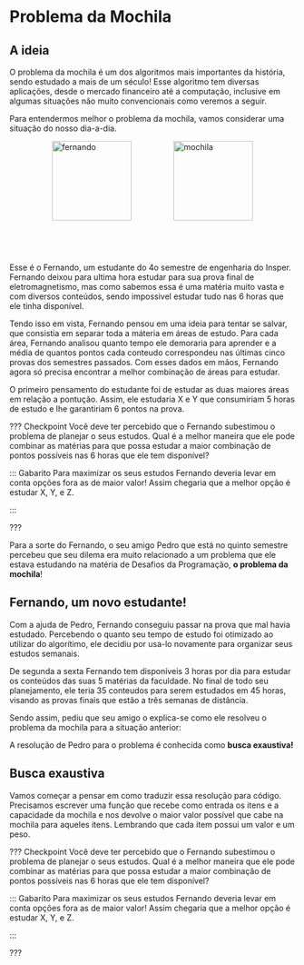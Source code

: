 Problema da Mochila
===================

[comment]: <> (Imagem da mochila)


A ideia
--------

O problema da mochila é um dos algoritmos mais importantes da história, sendo estudado a mais de um século! Esse algoritmo tem diversas aplicações, desde o mercado financeiro até a computação, inclusive em algumas situações não muito convencionais como veremos a seguir. 

Para entendermos melhor o problema da mochila, vamos considerar uma situação do nosso dia-a-dia. 

<div style="height:200px;display:flex;justify-content:space-evenly;align-items:flex-start;">
    <img src="fernando.jpg" alt="fernando" width="140"/>
    <img src="mochila.jpg" alt="mochila" width="140"/>
</div>

Esse é o Fernando, um estudante do 4o semestre de engenharia do Insper. Fernando deixou para ultima hora estudar para sua prova final de eletromagnetismo, mas como sabemos essa é uma matéria muito vasta e com diversos conteúdos, sendo impossivel estudar tudo nas 6 horas que ele tinha disponível.

Tendo isso em vista, Fernando pensou em uma ideia para tentar se salvar, que consistia em separar toda a máteria em áreas de estudo. Para cada área, Fernando analisou quanto tempo ele demoraria para aprender e a média de quantos pontos cada conteudo correspondeu nas últimas cinco provas dos semestres passados. Com esses dados em mãos, Fernando agora só precisa encontrar a melhor combinação de áreas para estudar. 


[comment]: <> (Imagem das áreas)

O primeiro pensamento do estudante foi de estudar as duas maiores áreas em relação a pontução. Assim, ele estudaria X e Y que consumiriam 5 horas de estudo e lhe garantiriam 6 pontos na prova. 

[comment]: <> (Imagem da seleção dessa opção)

??? Checkpoint 
Você deve ter percebido que o Fernando subestimou o problema de planejar o seus estudos. Qual é a melhor maneira que ele pode combinar as matérias para que possa estudar a maior combinação de pontos possíveis nas 6 horas que ele tem disponível?

::: Gabarito
Para maximizar os seus estudos Fernando deveria levar em conta opções fora as de maior valor! Assim chegaria que a melhor opção é estudar X, Y, e Z. 

[comment]: <> (Imagem da seleção da opção correta)
:::

???

Para a sorte do Fernando, o seu amigo Pedro que está no quinto semestre percebeu que seu dilema era muito relacionado a um problema que ele estava estudando na matéria de Desafios da Programação, **o problema da mochila**! 

Fernando, um novo estudante!
---------------

Com a ajuda de Pedro, Fernando conseguiu passar na prova que mal havia estudado. Percebendo o quanto seu tempo de estudo foi otimizado ao utilizar do algorítimo, ele decidiu por usa-lo novamente para organizar seus estudos semanais. 

De segunda a sexta Fernando tem disponíveis 3 horas por dia para estudar os conteúdos das suas 5 matérias da faculdade. No final de todo seu planejamento, ele teria 35 conteudos para serem estudados em 45 horas, visando as provas finais que estão a três semanas de distância. 

Sendo assim, pediu que seu amigo o explica-se como ele resolveu o problema da mochila para a situação anterior:

[comment]: <> (animação do slide)

A resolução de Pedro para o problema é conhecida como **busca exaustiva!**

Busca exaustiva
---------------

Vamos começar a pensar em como traduzir essa resolução para código. Precisamos escrever uma função que recebe como entrada os itens e a capacidade da mochila e nos devolve o maior valor possível que cabe na mochila para aqueles itens. Lembrando que cada item possui um valor e um peso. 

??? Checkpoint 
Você deve ter percebido que o Fernando subestimou o problema de planejar o seus estudos. Qual é a melhor maneira que ele pode combinar as matérias para que possa estudar a maior combinação de pontos possíveis nas 6 horas que ele tem disponível?

::: Gabarito
Para maximizar os seus estudos Fernando deveria levar em conta opções fora as de maior valor! Assim chegaria que a melhor opção é estudar X, Y, e Z. 

[comment]: <> (Imagem da seleção da opção correta)
:::

???













